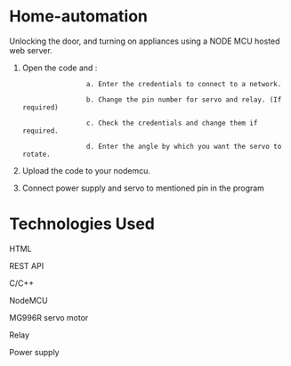 # Home-automation
Unlocking the door, and turning on appliances using a NODE MCU hosted web server.

1. Open the code and :

                       a. Enter the credentials to connect to a network.

                       b. Change the pin number for servo and relay. (If required)
                       
                       c. Check the credentials and change them if required.
                       
                       d. Enter the angle by which you want the servo to rotate.

2. Upload the code to your nodemcu.

3. Connect power supply and servo to mentioned pin in the program



# Technologies Used
HTML

REST API

C/C++

NodeMCU

MG996R servo motor

Relay

Power supply



